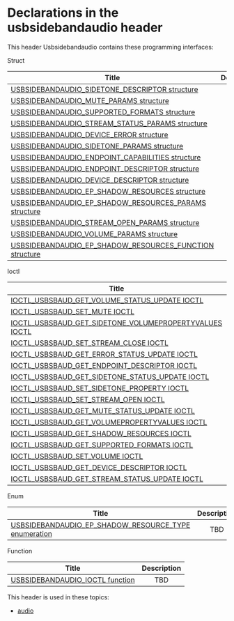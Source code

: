 # Declarations in the usbsidebandaudio header
This header Usbsidebandaudio contains these programming interfaces:

Struct

| Title        | Description    |
| ------------- |:-------------:|
| [USBSIDEBANDAUDIO_SIDETONE_DESCRIPTOR structure](ns-usbsidebandaudio--usbsidebandaudio-sidetone-descriptor.md) | TBD |
| [USBSIDEBANDAUDIO_MUTE_PARAMS structure](ns-usbsidebandaudio--usbsidebandaudio-mute-params.md) | TBD |
| [USBSIDEBANDAUDIO_SUPPORTED_FORMATS structure](ns-usbsidebandaudio--usbsidebandaudio-supported-formats.md) | TBD |
| [USBSIDEBANDAUDIO_STREAM_STATUS_PARAMS structure](ns-usbsidebandaudio--usbsidebandaudio-stream-status-params.md) | TBD |
| [USBSIDEBANDAUDIO_DEVICE_ERROR structure](ns-usbsidebandaudio--usbsidebandaudio-device-error.md) | TBD |
| [USBSIDEBANDAUDIO_SIDETONE_PARAMS structure](ns-usbsidebandaudio--usbsidebandaudio-sidetone-params.md) | TBD |
| [USBSIDEBANDAUDIO_ENDPOINT_CAPABILITIES structure](ns-usbsidebandaudio--usbsidebandaudio-endpoint-capabilities.md) | TBD |
| [USBSIDEBANDAUDIO_ENDPOINT_DESCRIPTOR structure](ns-usbsidebandaudio--usbsidebandaudio-endpoint-descriptor.md) | TBD |
| [USBSIDEBANDAUDIO_DEVICE_DESCRIPTOR structure](ns-usbsidebandaudio--usbsidebandaudio-device-descriptor.md) | TBD. |
| [USBSIDEBANDAUDIO_EP_SHADOW_RESOURCES structure](ns-usbsidebandaudio--usbsidebandaudio-ep-shadow-resources.md) | TBD |
| [USBSIDEBANDAUDIO_EP_SHADOW_RESOURCES_PARAMS structure](ns-usbsidebandaudio--usbsidebandaudio-ep-shadow-resources-params.md) | TBD |
| [USBSIDEBANDAUDIO_STREAM_OPEN_PARAMS structure](ns-usbsidebandaudio--usbsidebandaudio-stream-open-params.md) | TBD |
| [USBSIDEBANDAUDIO_VOLUME_PARAMS structure](ns-usbsidebandaudio--usbsidebandaudio-volume-params.md) | TBD |
| [USBSIDEBANDAUDIO_EP_SHADOW_RESOURCES_FUNCTION structure](ns-usbsidebandaudio--usbsidebandaudio-ep-shadow-resources-function.md) | TBD |
Ioctl

| Title        | Description    |
| ------------- |:-------------:|
| [IOCTL_USBSBAUD_GET_VOLUME_STATUS_UPDATE IOCTL](ni-usbsidebandaudio-ioctl-usbsbaud-get-volume-status-update.md) | TBD |
| [IOCTL_USBSBAUD_SET_MUTE IOCTL](ni-usbsidebandaudio-ioctl-usbsbaud-set-mute.md) | TBD |
| [IOCTL_USBSBAUD_GET_SIDETONE_VOLUMEPROPERTYVALUES IOCTL](ni-usbsidebandaudio-ioctl-usbsbaud-get-sidetone-volumepropertyvalues.md) | TBD |
| [IOCTL_USBSBAUD_SET_STREAM_CLOSE IOCTL](ni-usbsidebandaudio-ioctl-usbsbaud-set-stream-close.md) | TBD |
| [IOCTL_USBSBAUD_GET_ERROR_STATUS_UPDATE IOCTL](ni-usbsidebandaudio-ioctl-usbsbaud-get-error-status-update.md) | TBD |
| [IOCTL_USBSBAUD_GET_ENDPOINT_DESCRIPTOR IOCTL](ni-usbsidebandaudio-ioctl-usbsbaud-get-endpoint-descriptor.md) | TBD |
| [IOCTL_USBSBAUD_GET_SIDETONE_STATUS_UPDATE IOCTL](ni-usbsidebandaudio-ioctl-usbsbaud-get-sidetone-status-update.md) | TBD |
| [IOCTL_USBSBAUD_SET_SIDETONE_PROPERTY IOCTL](ni-usbsidebandaudio-ioctl-usbsbaud-set-sidetone-property.md) | TBD |
| [IOCTL_USBSBAUD_SET_STREAM_OPEN IOCTL](ni-usbsidebandaudio-ioctl-usbsbaud-set-stream-open.md) | TBD |
| [IOCTL_USBSBAUD_GET_MUTE_STATUS_UPDATE IOCTL](ni-usbsidebandaudio-ioctl-usbsbaud-get-mute-status-update.md) | TBD |
| [IOCTL_USBSBAUD_GET_VOLUMEPROPERTYVALUES IOCTL](ni-usbsidebandaudio-ioctl-usbsbaud-get-volumepropertyvalues.md) | TBD |
| [IOCTL_USBSBAUD_GET_SHADOW_RESOURCES IOCTL](ni-usbsidebandaudio-ioctl-usbsbaud-get-shadow-resources.md) | TBD |
| [IOCTL_USBSBAUD_GET_SUPPORTED_FORMATS IOCTL](ni-usbsidebandaudio-ioctl-usbsbaud-get-supported-formats.md) | TBD |
| [IOCTL_USBSBAUD_SET_VOLUME IOCTL](ni-usbsidebandaudio-ioctl-usbsbaud-set-volume.md) | TBD |
| [IOCTL_USBSBAUD_GET_DEVICE_DESCRIPTOR IOCTL](ni-usbsidebandaudio-ioctl-usbsbaud-get-device-descriptor.md) | TBD |
| [IOCTL_USBSBAUD_GET_STREAM_STATUS_UPDATE IOCTL](ni-usbsidebandaudio-ioctl-usbsbaud-get-stream-status-update.md) | TBD |
Enum

| Title        | Description    |
| ------------- |:-------------:|
| [USBSIDEBANDAUDIO_EP_SHADOW_RESOURCE_TYPE enumeration](ne-usbsidebandaudio--usbsidebandaudio-ep-shadow-resource-type.md) | TBD |
Function

| Title        | Description    |
| ------------- |:-------------:|
| [USBSIDEBANDAUDIO_IOCTL function](nf-usbsidebandaudio-usbsidebandaudio-ioctl.md) | TBD |

This header is used in these topics:

- [audio](..content/_audio)
